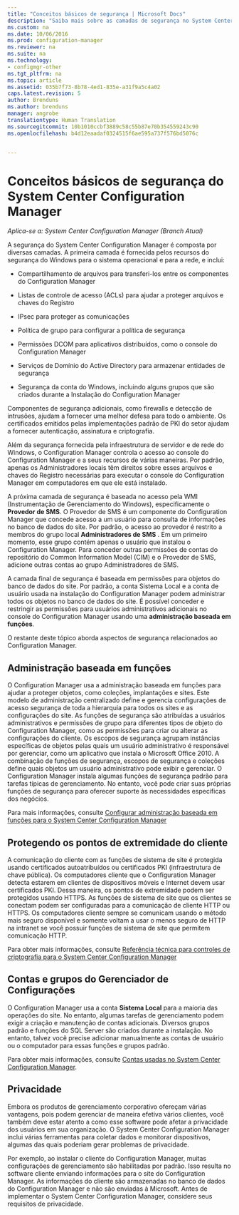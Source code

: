 ```yaml
---
title: "Conceitos básicos de segurança | Microsoft Docs"
description: "Saiba mais sobre as camadas de segurança no System Center Configuration Manager."
ms.custom: na
ms.date: 10/06/2016
ms.prod: configuration-manager
ms.reviewer: na
ms.suite: na
ms.technology:
- configmgr-other
ms.tgt_pltfrm: na
ms.topic: article
ms.assetid: 035b7f73-8b78-4ed1-835e-a31f9a5c4a02
caps.latest.revision: 5
author: Brenduns
ms.author: brenduns
manager: angrobe
translationtype: Human Translation
ms.sourcegitcommit: 10b1010ccbf3889c58c55b87e70b354559243c90
ms.openlocfilehash: b4d12eaadaf0324515f6ae595a737f576bd5076c


---
```

# <a name="fundamentals-of-security-for-system-center-configuration-manager"></a>Conceitos básicos de segurança do System Center Configuration Manager

*Aplica-se a: System Center Configuration Manager (Branch Atual)*

A segurança do System Center Configuration Manager é composta por diversas camadas. A primeira camada é fornecida pelos recursos do segurança do Windows para o sistema operacional e para a rede, e inclui:  

-   Compartilhamento de arquivos para transferi-los entre os componentes do Configuration Manager  

-   Listas de controle de acesso (ACLs) para ajudar a proteger arquivos e chaves do Registro  

-   IPsec para proteger as comunicações  

-   Política de grupo para configurar a política de segurança  

-   Permissões DCOM para aplicativos distribuídos, como o console do Configuration Manager  

-   Serviços de Domínio do Active Directory para armazenar entidades de segurança  

-   Segurança da conta do Windows, incluindo alguns grupos que são criados durante a Instalação do Configuration Manager  

Componentes de segurança adicionais, como firewalls e detecção de intrusões, ajudam a fornecer uma melhor defesa para todo o ambiente. Os certificados emitidos pelas implementações padrão de PKI do setor ajudam a fornecer autenticação, assinatura e criptografia.  

Além da segurança fornecida pela infraestrutura de servidor e de rede do Windows, o Configuration Manager controla o acesso ao console do Configuration Manager e a seus recursos de várias maneiras. Por padrão, apenas os Administradores locais têm direitos sobre esses arquivos e chaves do Registro necessárias para executar o console do Configuration Manager em computadores em que ele está instalado.  

A próxima camada de segurança é baseada no acesso pela WMI (Instrumentação de Gerenciamento do Windows), especificamente o **Provedor de SMS**. O Provedor de SMS é um componente do Configuration Manager que concede acesso a um usuário para consulta de informações no banco de dados do site. Por padrão, o acesso ao provedor é restrito a membros do grupo local **Administradores de SMS** . Em um primeiro momento, esse grupo contém apenas o usuário que instalou o Configuration Manager. Para conceder outras permissões de contas do repositório do Common Information Model (CIM) e o Provedor de SMS, adicione outras contas ao grupo Administradores de SMS.  

A camada final de segurança é baseada em permissões para objetos do banco de dados do site. Por padrão, a conta Sistema Local e a conta de usuário usada na instalação do Configuration Manager podem administrar todos os objetos no banco de dados do site. É possível conceder e restringir as permissões para usuários administrativos adicionais no console do Configuration Manager usando uma **administração baseada em funções**.  

O restante deste tópico aborda aspectos de segurança relacionados ao Configuration Manager.  

## <a name="role-based-administration"></a>Administração baseada em funções  
 O Configuration Manager usa a administração baseada em funções para ajudar a proteger objetos, como coleções, implantações e sites. Este modelo de administração centralizado define e gerencia configurações de acesso segurança de toda a hierarquia para todos os sites e as configurações do site. As funções de segurança são atribuídas a usuários administrativos e permissões de grupo para diferentes tipos de objeto do Configuration Manager, como as permissões para criar ou alterar as configurações do cliente. Os escopos de segurança agrupam instâncias específicas de objetos pelas quais um usuário administrativo é responsável por gerenciar, como um aplicativo que instala o Microsoft Office 2010. A combinação de funções de segurança, escopos de segurança e coleções define quais objetos um usuário administrativo pode exibir e gerenciar. O Configuration Manager instala algumas funções de segurança padrão para tarefas típicas de gerenciamento. No entanto, você pode criar suas próprias funções de segurança para oferecer suporte às necessidades específicas dos negócios.  

 Para mais informações, consulte [Configurar administração baseada em funções para o System Center Configuration Manager](../../core/servers/deploy/configure/configure-role-based-administration.md)  

## <a name="securing-client-endpoints"></a>Protegendo os pontos de extremidade do cliente  
 A comunicação do cliente com as funções de sistema de site é protegida usando certificados autoatribuídos ou certificados PKI (infraestrutura de chave pública). Os computadores cliente que o Configuration Manager detecta estarem em clientes de dispositivos móveis e Internet devem usar certificados PKI. Dessa maneira, os pontos de extremidade podem ser protegidos usando HTTPS. As funções de sistema de site que os clientes se conectam podem ser configuradas para a comunicação de cliente HTTP ou HTTPS. Os computadores cliente sempre se comunicam usando o método mais seguro disponível e somente voltam a usar o menos seguro de HTTP na intranet se você possuir funções de sistema de site que permitem comunicação HTTP.  

 Para obter mais informações, consulte [Referência técnica para controles de criptografia para o System Center Configuration Manager](../../protect/deploy-use/cryptographic-controls-technical-reference.md)  

## <a name="configuration-manager-accounts-and-groups"></a>Contas e grupos do Gerenciador de Configurações  
 O Configuration Manager usa a conta **Sistema Local** para a maioria das operações do site. No entanto, algumas tarefas de gerenciamento podem exigir a criação e manutenção de contas adicionais. Diversos grupos padrão e funções do SQL Server são criados durante a instalação. No entanto, talvez você precise adicionar manualmente as contas de usuário ou o computador para essas funções e grupos padrão.  

 Para obter mais informações, consulte [Contas usadas no System Center Configuration Manager](../../core/plan-design/hierarchy/accounts.md).  

## <a name="privacy"></a>Privacidade  
 Embora os produtos de gerenciamento corporativo ofereçam várias vantagens, pois podem gerenciar de maneira efetiva vários clientes, você também deve estar atento a como esse software pode afetar a privacidade dos usuários em sua organização. O System Center Configuration Manager inclui várias ferramentas para coletar dados e monitorar dispositivos, algumas das quais poderiam gerar problemas de privacidade.  

 Por exemplo, ao instalar o cliente do Configuration Manager, muitas configurações de gerenciamento são habilitadas por padrão. Isso resulta no software cliente enviando informações para o site do Configuration Manager. As informações do cliente são armazenadas no banco de dados do Configuration Manager e não são enviadas à Microsoft. Antes de implementar o System Center Configuration Manager, considere seus requisitos de privacidade.  



<!--HONumber=Dec16_HO3-->


